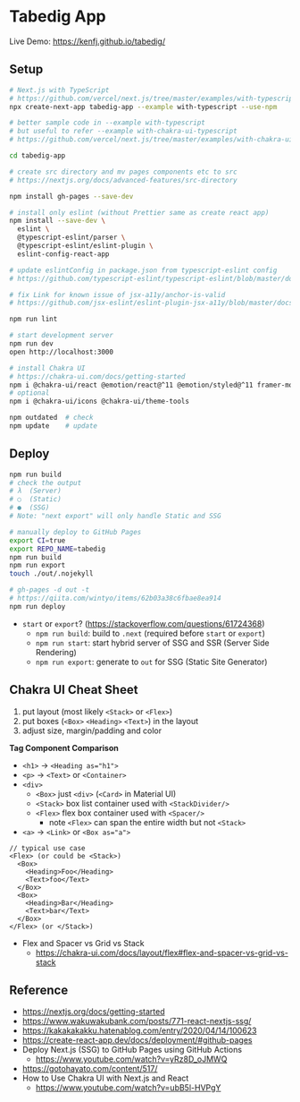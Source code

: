 # Tabedig App

Live Demo: https://kenfj.github.io/tabedig/

## Setup

```bash
# Next.js with TypeScript
# https://github.com/vercel/next.js/tree/master/examples/with-typescript
npx create-next-app tabedig-app --example with-typescript --use-npm

# better sample code in --example with-typescript
# but useful to refer --example with-chakra-ui-typescript
# https://github.com/vercel/next.js/tree/master/examples/with-chakra-ui-typescript

cd tabedig-app

# create src directory and mv pages components etc to src
# https://nextjs.org/docs/advanced-features/src-directory

npm install gh-pages --save-dev

# install only eslint (without Prettier same as create react app)
npm install --save-dev \
  eslint \
  @typescript-eslint/parser \
  @typescript-eslint/eslint-plugin \
  eslint-config-react-app

# update eslintConfig in package.json from typescript-eslint config
# https://github.com/typescript-eslint/typescript-eslint/blob/master/docs/getting-started/linting/README.md#configuration

# fix Link for known issue of jsx-a11y/anchor-is-valid
# https://github.com/jsx-eslint/eslint-plugin-jsx-a11y/blob/master/docs/rules/anchor-is-valid.md#case-i-use-nextjs-and-im-getting-this-error-inside-of-links

npm run lint

# start development server
npm run dev
open http://localhost:3000
```

```bash
# install Chakra UI
# https://chakra-ui.com/docs/getting-started
npm i @chakra-ui/react @emotion/react@^11 @emotion/styled@^11 framer-motion@^4
# optional
npm i @chakra-ui/icons @chakra-ui/theme-tools
```

```bash
npm outdated  # check
npm update    # update
```

## Deploy

```bash
npm run build
# check the output
# λ  (Server)
# ○  (Static)
# ●  (SSG)
# Note: "next export" will only handle Static and SSG

# manually deploy to GitHub Pages
export CI=true
export REPO_NAME=tabedig
npm run build
npm run export
touch ./out/.nojekyll

# gh-pages -d out -t
# https://qiita.com/wintyo/items/62b03a38c6fbae8ea914
npm run deploy
```

* `start` or `export`? (https://stackoverflow.com/questions/61724368)
  - `npm run build`: build to `.next` (required before `start` or `export`)
  - `npm run start`: start hybrid server of SSG and SSR (Server Side Rendering)
  - `npm run export`: generate to `out` for SSG (Static Site Generator)

## Chakra UI Cheat Sheet

1. put layout (most likely `<Stack>` or `<Flex>`)
2. put boxes (`<Box>` `<Heading>` `<Text>`) in the layout
3. adjust size, margin/padding and color

__Tag Component Comparison__

* `<h1>` -> `<Heading as="h1">`
* `<p>` -> `<Text>` or `<Container>`
* `<div>`
  - `<Box>` just `<div>` (`<Card>` in Material UI)
  - `<Stack>` box list container used with `<StackDivider/>`
  - `<Flex>` flex box container used with `<Spacer/>`
    - note `<Flex>` can span the entire width but not `<Stack>`
* `<a>` -> `<Link>` or `<Box as="a">`

```JSX
// typical use case
<Flex> (or could be <Stack>)
  <Box>
    <Heading>Foo</Heading>
    <Text>foo</Text>
  </Box>
  <Box>
    <Heading>Bar</Heading>
    <Text>bar</Text>
  </Box>
</Flex> (or </Stack>)
```

* Flex and Spacer vs Grid vs Stack
  - https://chakra-ui.com/docs/layout/flex#flex-and-spacer-vs-grid-vs-stack

## Reference

* https://nextjs.org/docs/getting-started
* https://www.wakuwakubank.com/posts/771-react-nextjs-ssg/
* https://kakakakakku.hatenablog.com/entry/2020/04/14/100623
* https://create-react-app.dev/docs/deployment/#github-pages
* Deploy Next.js (SSG) to GitHub Pages using GitHub Actions
  - https://www.youtube.com/watch?v=yRz8D_oJMWQ
* https://gotohayato.com/content/517/
* How to Use Chakra UI with Next.js and React
  - https://www.youtube.com/watch?v=ubB5l-HVPgY
